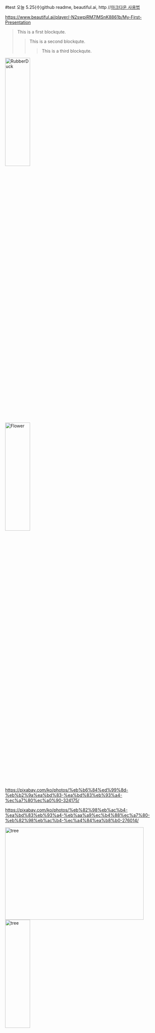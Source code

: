 #test
오늘 5.25(수)github
readme,
beautiful.ai,
http //[마크다운 사용법](https://gist.github.com/ihoneymon/652be052a0727ad59601)

https://www.beautiful.ai/player/-N2swpiRM7lMSnK8861b/My-First-Presentation

> This is a first blockqute.
>	> This is a second blockqute.
>	>	> This is a third blockqute.

<img src="https://post-phinf.pstatic.net/MjAyMjA1MTNfMTAx/MDAxNjUyNDA5MTUwODI4.j9VYworI_pC9YO5ZGxKp42dHlJOmGp6I-kWQsP_iBfYg.tcSsGz-VZgqk03g8aSLft733YiiAmAZaXBnizRAMSrMg.PNG/01.png?type=w1200" width="40%" height="30%" title="px(픽셀) 크기 설정" alt="RubberDuck"></img>

<img src="https://pixabay.com/ko/photos/%eb%b6%84%ed%99%8d-%eb%b2%9a%ea%bd%83-%ea%bd%83%eb%93%a4-%ec%a7%80%ec%a0%90-324175/://
         " width="40%" height="30%" title="px(픽셀) 크기 설정" alt="Flower"></img>

https://pixabay.com/ko/photos/%eb%b6%84%ed%99%8d-%eb%b2%9a%ea%bd%83-%ea%bd%83%eb%93%a4-%ec%a7%80%ec%a0%90-324175/

https://pixabay.com/ko/photos/%eb%82%98%eb%ac%b4-%ea%bd%83%eb%93%a4-%eb%aa%a9%ec%b4%88%ec%a7%80-%eb%82%98%eb%ac%b4-%ec%a4%84%ea%b8%b0-276014/

<img src="https://pixabay.com/ko/photos/%eb%b6%84%ed%99%8d-%eb%b2%9a%ea%bd%83-%ea%bd%83%eb%93%a4-%ec%a7%80%ec%a0%90-324175/  " width="450px" height="300px" title="px(픽셀) 크기 설정" alt="tree"></img><br/>
<img src="[/path/to/img.jpg](https://pixabay.com/ko/photos/%eb%b6%84%ed%99%8d-%eb%b2%9a%ea%bd%83-%ea%bd%83%eb%93%a4-%ec%a7%80%ec%a0%90-324175/)" width="40%" height="30%" title="px(픽셀) 크기 설정" alt="tree"></img>

